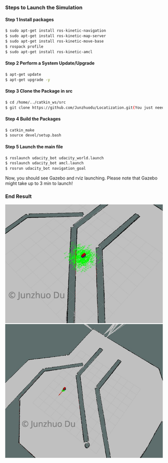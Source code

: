 
### Steps to Launch the Simulation

#### Step 1 Install packages
```sh
$ sudo apt-get install ros-kinetic-navigation
$ sudo apt-get install ros-kinetic-map-server
$ sudo apt-get install ros-kinetic-move-base
$ rospack profile
$ sudo apt-get install ros-kinetic-amcl
```

#### Step 2 Perform a System Update/Upgrade
```sh
$ apt-get update
$ apt-get upgrade -y
```

#### Step 3 Clone the Package in src
```sh
$ cd /home/../catkin_ws/src
$ git clone https://github.com/Junzhuodu/Locatization.git(You just need udacity_bot file folder)
```

#### Step 4 Build the Packages
```sh
$ catkin_make
$ source devel/setup.bash
```

#### Step 5 Launch the main file
```sh
$ roslaunch udacity_bot udacity_world.launch
$ roslaunch udacity_bot amcl.launch
$ rosrun udacity_bot navigation_goal
```
Now, you should see Gazebo and rviz launching. Please note that Gazebo might take up to 3 min to launch! 


### End Result

![image](../images/my_start.png)
![image](../images/my_end.png)




